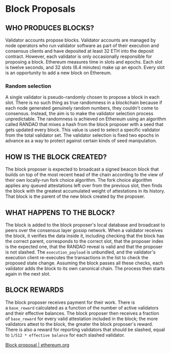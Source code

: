 # Block Proposals

## WHO PRODUCES BLOCKS?

Validator accounts propose blocks. Validator accounts are managed by node operators who run validator software as part of their execution and consensus clients and have deposited at least 32 ETH into the deposit contract. However, each validator is only occasionally responsible for proposing a block. Ethereum measures time in slots and epochs. Each slot is twelve seconds, and 32 slots (6.4 minutes) make up an epoch. Every slot is an opportunity to add a new block on Ethereum.

### Random selection

A single validator is pseudo-randomly chosen to propose a block in each slot. There is no such thing as true randomness in a blockchain because if each node generated genuinely random numbers, they couldn't come to consensus. Instead, the aim is to make the validator selection process unpredictable. The randomness is achieved on Ethereum using an algorithm called RANDAO that mixes a hash from the block proposer with a seed that gets updated every block. This value is used to select a specific validator from the total validator set. The validator selection is fixed two epochs in advance as a way to protect against certain kinds of seed manipulation.

## HOW IS THE BLOCK CREATED?

The block proposer is expected to broadcast a signed beacon block that builds on top of the most recent head of the chain according to the view of their own locally-run fork choice algorithm. The fork choice algorithm applies any queued attestations left over from the previous slot, then finds the block with the greatest accumulated weight of attestations in its history. That block is the parent of the new block created by the proposer.

## WHAT HAPPENS TO THE BLOCK?

The block is added to the block proposer's local database and broadcast to peers over the consensus layer gossip network. When a validator receives the block, it verifies the data inside it, including checking that the block has the correct parent, corresponds to the correct slot, that the proposer index is the expected one, that the RANDAO reveal is valid and that the proposer is not slashed. The `execution_payload` is unbundled, and the validator's execution client re-executes the transactions in the list to check the proposed state change. Assuming the block passes all these checks, each validator adds the block to its own canonical chain. The process then starts again in the next slot.

## BLOCK REWARDS

The block proposer receives payment for their work. There is a `base_reward` calculated as a function of the number of active validators and their effective balances. The block proposer then receives a fraction of `base_reward` for every valid attestation included in the block; the more validators attest to the block, the greater the block proposer's reward. There is also a reward for reporting validators that should be slashed, equal to `1/512 * effective balance` for each slashed validator.

[Block proposal | ethereum.org](https://ethereum.org/en/developers/docs/consensus-mechanisms/pos/block-proposal/)
